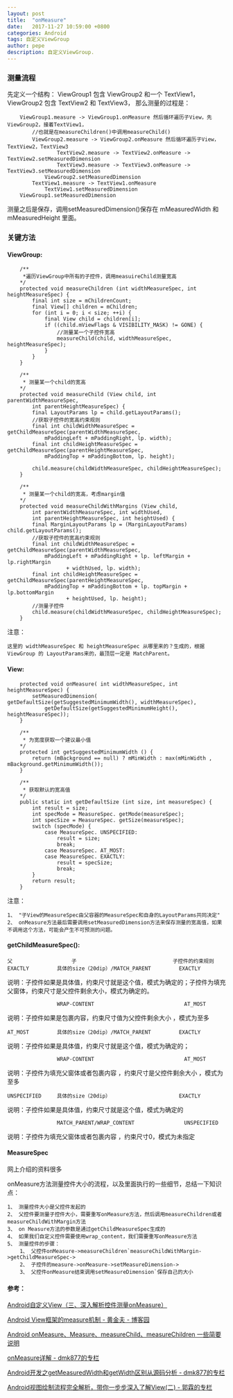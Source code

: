 ```yaml
---
layout: post
title:  "onMeasure"
date:   2017-11-27 10:59:00 +0800
categories: Android
tags: 自定义ViewGroup
author: pepe
description: 自定义ViewGroup.
---
```



### 测量流程
先定义一个结构：
ViewGroup1 包含  ViewGroup2 和一个 TextView1，
ViewGroup2 包含 TextView2 和 TextView3，
那么测量的过程是：
    
~~~
    ViewGroup1.measure -> ViewGroup1.onMeasure 然后循环遍历子View，先ViewGroup2，接着TextView1，
        //也就是在measureChildren()中调用measureChild()
        ViewGroup2.measure -> ViewGroup2.onMeasure 然后循环遍历子View，TextView2，TextView3
                TextView2.measure -> TextView2.onMeasure -> TextView2.setMeasuredDimension
                TextView3.measure -> TextView3.onMeasure -> TextView3.setMeasuredDimension
            ViewGroup2.setMeasuredDimension
	    TextView1.measure -> TextView1.onMeasure
            TextView1.setMeasuredDimension
    ViewGroup1.setMeasuredDimension
~~~
测量之后是保存，调用setMeasuredDimension()保存在 mMeasuredWidth 和 mMeasuredHeight 里面。

### 关键方法
   
#### ViewGroup:
~~~   
    /**
     *遍历ViewGroup中所有的子控件，调用measuireChild测量宽高
    */
    protected void measureChildren (int widthMeasureSpec, int heightMeasureSpec) {
        final int size = mChildrenCount;
        final View[] children = mChildren;
        for (int i = 0; i < size; ++i) {
            final View child = children[i];
            if ((child.mViewFlags & VISIBILITY_MASK) != GONE) {
                //测量某一个子控件宽高
                measureChild(child, widthMeasureSpec, heightMeasureSpec);
            }
        }
    }
    
    /**
     * 测量某一个child的宽高
    */
    protected void measureChild (View child, int parentWidthMeasureSpec,
        int parentHeightMeasureSpec) {
        final LayoutParams lp = child.getLayoutParams();
        //获取子控件的宽高约束规则
        final int childWidthMeasureSpec = getChildMeasureSpec(parentWidthMeasureSpec,
            mPaddingLeft + mPaddingRight, lp. width);
        final int childHeightMeasureSpec = getChildMeasureSpec(parentHeightMeasureSpec,
            mPaddingTop + mPaddingBottom, lp. height);

        child.measure(childWidthMeasureSpec, childHeightMeasureSpec);
    }

    /**
     * 测量某一个child的宽高，考虑margin值
    */
    protected void measureChildWithMargins (View child,
        int parentWidthMeasureSpec, int widthUsed,
        int parentHeightMeasureSpec, int heightUsed) {
        final MarginLayoutParams lp = (MarginLayoutParams) child.getLayoutParams();
        //获取子控件的宽高约束规则
        final int childWidthMeasureSpec = getChildMeasureSpec(parentWidthMeasureSpec,
            mPaddingLeft + mPaddingRight + lp. leftMargin + lp.rightMargin
                   + widthUsed, lp. width);
        final int childHeightMeasureSpec = getChildMeasureSpec(parentHeightMeasureSpec,
            mPaddingTop + mPaddingBottom + lp. topMargin + lp.bottomMargin
                   + heightUsed, lp. height);
        //测量子控件
        child.measure(childWidthMeasureSpec, childHeightMeasureSpec);
    }
~~~

注意：

    这里的 widthMeasureSpec 和 heightMeasureSpec 从哪里来的？生成的，根据 ViewGroup 的 LayoutParams来的，最顶层一定是 MatchParent。


#### View:

~~~
    protected void onMeasure( int widthMeasureSpec, int heightMeasureSpec) {
        setMeasuredDimension( getDefaultSize(getSuggestedMinimumWidth(), widthMeasureSpec),
            getDefaultSize(getSuggestedMinimumHeight(), heightMeasureSpec));
    }
    
    /**
     * 为宽度获取一个建议最小值
    */
    protected int getSuggestedMinimumWidth () {
        return (mBackground == null) ? mMinWidth : max(mMinWidth , mBackground.getMinimumWidth());
    }

    /**
     * 获取默认的宽高值
    */
    public static int getDefaultSize (int size, int measureSpec) {
        int result = size;
        int specMode = MeasureSpec. getMode(measureSpec);
        int specSize = MeasureSpec. getSize(measureSpec);
        switch (specMode) {
            case MeasureSpec. UNSPECIFIED:
                result = size;
                break;
            case MeasureSpec. AT_MOST:
            case MeasureSpec. EXACTLY:
                result = specSize;
                break;
        }   
        return result;
    }
~~~
注意：

    1、 "子View的MeasureSpec由父容器的MeasureSpec和自身的LayoutParams共同决定"
    2、 onMeasure方法最后需要调用setMeasuredDimension方法来保存测量的宽高值，如果不调用这个方法，可能会产生不可预测的问题。


#### getChildMeasureSpec():      

    父                   子                               子控件的约束规则                 
    EXACTLY         具体的size（20dip）/MATCH_PARENT         EXACTLY	
    
说明：子控件如果是具体值，约束尺寸就是这个值，模式为确定的；子控件为填充父窗体，约束尺寸是父控件剩余大小，模式为确定的。
    
                    WRAP-CONTENT                             AT_MOST
                    
说明：子控件如果是包裹内容，约束尺寸值为父控件剩余大小 ，模式为至多   
                 
    AT_MOST         具体的size（20dip）/MATCH_PARENT         EXACTLY
    
说明：子控件如果是具体值，约束尺寸就是这个值，模式为确定的；

                    WRAP-CONTENT                             AT_MOST
                    
说明：子控件为填充父窗体或者包裹内容 ，约束尺寸是父控件剩余大小 ，模式为至多

    UNSPECIFIED     具体的size（20dip）                      EXACTLY
    
说明：子控件如果是具体值，约束尺寸就是这个值，模式为确定的   

                    MATCH_PARENT/WRAP_CONTENT                UNSPECIFIED
                    
说明：子控件为填充父窗体或者包裹内容 ，约束尺寸0，模式为未指定   
                 
   
#### MeasureSpec 
网上介绍的资料很多 
   
onMeasure方法测量控件大小的流程，以及里面执行的一些细节，总结一下知识点：

    1、 测量控件大小是父控件发起的
    2、 父控件要测量子控件大小，需要重写onMeasure方法，然后调用measureChildren或者measureChildWithMargin方法
    3、 on Measure方法的参数是通过getChildMeasureSpec生成的
    4、 如果我们自定义控件需要使用wrap_content，我们需要重写onMeasure方法
    5、 测量控件的步骤：
        1、 父控件onMeasure->measureChildren`measureChildWithMargin->getChildMeasureSpec->
        2、 子控件的measure->onMeasure->setMeasureDimension->
        3、 父控件onMeasure结束调用setMeasureDimension`保存自己的大小
   
   
   

#### 参考：

[Android自定义View（三、深入解析控件测量onMeasure）](http://blog.csdn.net/xmxkf/article/details/51490283)

[Android View框架的measure机制 - 黄金夫 - 博客园](http://www.cnblogs.com/xyhuangjinfu/p/5435201.html)

[Android onMeasure、Measure、measureChild、measureChildren 一些简要说明](http://blog.csdn.net/jjwwmlp456/article/details/43964785)

[onMeasure详解 - dmk877的专栏](http://blog.csdn.net/dmk877/article/details/49558367)

[Android开发之getMeasuredWidth和getWidth区别从源码分析 - dmk877的专栏](http://blog.csdn.net/dmk877/article/details/49734869)

[Android视图绘制流程完全解析，带你一步步深入了解View(二) - 郭霖的专栏](http://blog.csdn.net/guolin_blog/article/details/16330267)